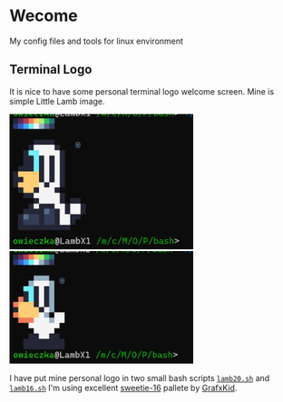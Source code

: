 # Wecome
My config files and tools for linux environment

## Terminal Logo

It is nice to have some personal terminal logo welcome screen. Mine is simple Little Lamb image. 

<img src="assets/terminal_lamb_20.png" width="324">  <img src="assets/terminal_lamb.png" width="324">

I have put mine personal logo in two small bash scripts [`lamb20.sh`](terminal-logo/lamb20.sh) and [`lamb16.sh`](terminal-logo/lamb16.sh) I'm using excellent [sweetie-16](https://lospec.com/palette-list/sweetie-16) pallete by [GrafxKid](http://grafxkid.tumblr.com/palettes).

